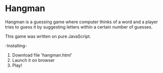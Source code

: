 # Hangman
 Hangman is a guessing game where computer thinks of a word and a player tries to guess it by suggesting letters within a certain number of guesses. 
 
 This game was written on pure JavaScript.
 
 -Installing-
 1. Download file 'hangman.html'
 2. Launch it on browser
 3. Play!
